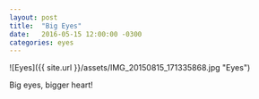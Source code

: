 ```yaml
---
layout: post
title:  "Big Eyes"
date:   2016-05-15 12:00:00 -0300
categories: eyes
---
```

![Eyes]({{ site.url }}/assets/IMG_20150815_171335868.jpg "Eyes")

Big eyes, bigger heart!